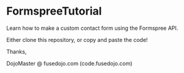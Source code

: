 # FormspreeTutorial
 Learn how to make a custom contact form using the Formspree API.

Either clone this repository, or copy and paste the code!

Thanks, 

DojoMaster @ fusedojo.com (code.fusedojo.com)
